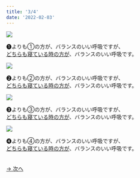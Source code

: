 ```yaml
---
title: '3/4'
date: '2022-02-03'
---
```

![](/images/a_01_.jpg)

➊よりも①の方が、バランスのいい呼吸ですが、   
[どちらも寝ている時の方が]()、バランスのいい呼吸です。

![](/images/a_02_.jpg)

➋よりも②の方が、バランスのいい呼吸ですが、   
[どちらも寝ている時の方が]()、バランスのいい呼吸です。

![](/images/a_03_.jpg)

➌よりも③の方が、バランスのいい呼吸ですが、   
[どちらも寝ている時の方が]()、バランスのいい呼吸です。

![](/images/a_04_.jpg)

➍よりも④の方が、バランスのいい呼吸ですが、   
[どちらも寝ている時の方が]()、バランスのいい呼吸です。

　  
[ → 次へ ](/posts/02-4)
